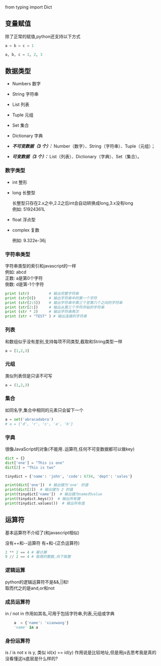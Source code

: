 
from typing import Dict

##  变量赋值

除了正常的赋值,python还支持以下方式

```python
a = b = c = 1
```

```python
a, b, c = 1, 2, 3
```

## 数据类型

- Numbers 数字
- String 字符串
- List 列表
- Tuple 元组
- Set 集合
- Dictionary 字典 

- ***不可变数据（3 个）：*** Number（数字）、String（字符串）、Tuple（元组）；
- ***可变数据（3 个）：*** List（列表）、Dictionary（字典）、Set（集合）。

### 数字类型

- int 整形
- long 长整型

  长整型只存在2.x之中,2.2之后int会自动转换成long,3.x没有long  
  例如: 51924361L  

- float 浮点型
- complex 复数  

    例如: 9.322e-36j

### 字符串类型

字符串类型的索引和javascript的一样  
例如: abcd  
正数: a是第0个字符  
倒数: d是第-1个字符

```python
print (str)         # 输出完整字符串
print (str[0])      # 输出字符串中的第一个字符
print (str[2:5])    # 输出字符串中第三个至第六个之间的字符串
print (str[2:])     # 输出从第三个字符开始的字符串
print (str * 2)     # 输出字符串两次
print (str + "TEST" ) # 输出连接的字符串
```

### 列表

和数组似乎没有差别,支持每项不同类型,截取和String类型一样

```python
a = [1,2,3]
```

### 元组

类似列表但是只读不可写

```python
a = (1,2,3)
```

### 集合

如同名字,集合中相同的元素只会留下一个

```python
a = set('abracadabra')
# a = {'d', 'r', 'c', 'a', 'b'}
```

### 字典

很像JavaScript的对象(不能用`.`运算符,任何不可变数据都可以做key)

```python
dict = {}
dict['one'] = "This is one"
dict[2] = "This is two"

tinydict = {'name': 'john', 'code': 6734, 'dept': 'sales'}

print(dict['one'])  # 输出键为'one' 的值
print(dict[2])  # 输出键为 2 的值
print(tinydict['name'])  # 输出键为name的value
print(tinydict.keys())  # 输出所有键
print(tinydict.values())  # 输出所有值
```

## 运算符

基本运算符不介绍了(和javascript相似)

没有++和--运算符
有+和-(正负运算符)

```python
2 ** 2 == 4 # 幂计算
9 // 2 == 4 # 取商的整数,向下取整
```

### 逻辑运算

python的逻辑运算符不是&&,||和!  
取而代之的是and,or和not

### 成员运算符

in / not in
作用如其名,可用于包括字符串,列表,元组或字典

```python
    a  = {'name': 'xiaowang'}
    'name' in a
```

### 身份运算符

is / is not
x is y, 类似 id(x) == id(y) 
作用说是比较地址,但是用js去思考我是真的没看懂这is底层是什么样的?